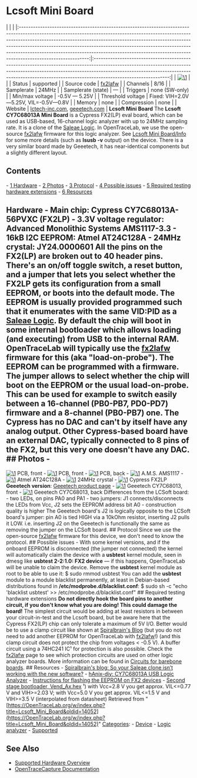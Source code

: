 # Lcsoft Mini Board

| | | |:-----------------------------------------------------------------------------------------------------------------------------------------------------------------------------------------------------------------------------------------------------------------------------------------------------------------------------------------------------------------------------------------------------------------------------------:|:--------------------------------------------------------------------------------------------------------------------------------------------------------------------------------------------------------------------------------------------------------------------------:| | [![\1](../../assets/hardware/general/\2)](./File:Lcsoft-miniboard-front.png.html) | | | Status | supported | | Source code | [fx2lafw](http://github.com/OpenTraceLab/?p=OpenTraceCapture.git;a=tree;f=src/hardware/fx2lafw) | | Channels | 8/16 | | Samplerate | 24MHz | | Samplerate (state) | — | | Triggers | none (SW-only) | | Min/max voltage | -0.5V — 5.25V | | Threshold voltage | Fixed: VIH=2.0V—5.25V, VIL=-0.5V—0.8V | | Memory | none | | Compression | none | | Website | [lctech-inc.com](http://www.lctech-inc.com/Hardware/Detail.aspx?id=7cadef7b-359a-4e3d-b980-76ffa15171e0), [geeetech.com](http://www.geeetech.com/wiki/index.php/CY7C68013) | **Lcsoft Mini Board** The **Lcsoft CY7C68013A Mini Board** is a Cypress FX2(LP) eval board, which can be used as USB-based, 16-channel logic analyzer with up to 24MHz sampling rate. It is a clone of the [Saleae Logic](Saleae_Logic.html "Saleae Logic"). In OpenTraceLab, we use the open-source [fx2lafw](Fx2lafw.html "Fx2lafw") firmware for this logic analyzer. See [Lcsoft Mini Board/Info](Lcsoft_Mini_Board/Info.html "Lcsoft Mini Board/Info") for some more details (such as **lsusb -v** output) on the device. There is a very similar board made by Geeetech, it has near-identical components but a slightly different layout. 
## Contents 
\- [1 Hardware](Lcsoft_Mini_Board.html#Hardware) \- [2 Photos](Lcsoft_Mini_Board.html#Photos) \- [3 Protocol](Lcsoft_Mini_Board.html#Protocol) \- [4 Possible issues](Lcsoft_Mini_Board.html#Possible_issues) \- [5 Required testing hardware extensions](Lcsoft_Mini_Board.html#Required_testing_hardware_extensions) \- [6 Resources](Lcsoft_Mini_Board.html#Resources) 
## Hardware \- **Main chip**: Cypress CY7C68013A-56PVXC (FX2LP) \- **3.3V voltage regulator**: Advanced Monolithic Systems AMS1117-3.3 \- **16kB I2C EEPROM**: Atmel AT24C128A \- **24MHz crystal**: JY24.0000601 All the pins on the FX2(LP) are broken out to 40 header pins. There's an on/off toggle switch, a reset button, and a jumper that lets you select whether the FX2LP gets its configuration from a small EEPROM, or boots into the default mode. The EEPROM is usually provided programmed such that it enumerates with the same VID:PID as a [Saleae Logic](Saleae_Logic.html "Saleae Logic"). By default the chip will boot in some internal bootloader which allows loading (and executing) from USB to the internal RAM. OpenTraceLab will typically use the [fx2lafw](Fx2lafw.html "Fx2lafw") firmware for this (aka "load-on-probe"). The EEPROM can be programmed with a firmware. The jumper allows to select whether the chip will boot on the EEPROM or the usual load-on-probe. This can be used for example to switch easily between a 16-channel (PB0-PB7, PD0-PD7) firmware and a 8-channel (PB0-PB7) one. The Cypress has no DAC and can't by itself have any analog output. Other Cypress-based board have an external DAC, typically connected to 8 pins of the FX2, but this very one doesn't have any DAC. ## Photos \- 
[![\1](../../assets/hardware/general/\2)](./File:Lcsoft-miniboard-front.png.html)
PCB, front
\- 
[![\1](../../assets/hardware/general/\2)](./File:Lcsoft-fx2-pcb-top.png.html)
PCB, front
\- 
[![\1](../../assets/hardware/general/\2)](./File:Lcsoft-miniboard-back.png.html)
PCB, back
\- 
[![\1](../../assets/hardware/general/\2)](./File:Lcsoft_mini_board_ams1117.jpg.html)
A.M.S. AMS1117
\- 
[![\1](../../assets/hardware/general/\2)](./File:Lcsoft_mini_board_at24c128a.jpg.html)
Atmel AT24C128A
\- 
[![\1](../../assets/hardware/general/\2)](./File:Lcsoft_mini_board_crystal.jpg.html)
24MHz crystal
\- 
[![\1](../../assets/hardware/general/\2)](./File:Lcsoft_mini_board_fx2.jpg.html)
Cypress FX2LP
**Geeetech version**: [Geeetech product page](http://www.geeetech.com/wiki/index.php/CY7C68013) \- 
[![\1](../../assets/hardware/general/\2)](./File:Geeetech_CY7C68013.jpg.html)
Geeetech CY7C68013, front
\- 
[![\1](../../assets/hardware/general/\2)](./File:Geeetech_CY7C68013_back.jpg.html)
Geeetech CY7C68013, back
Differences from the LCSoft board: \- two LEDs, on pins PA0 and PA1 \- two jumpers: J1 connects/disconnects the LEDs from Vcc, J2 sets the EEPROM address bit A0 \- construction quality is higher The Geeetech board's J2 is logically opposite to the LCSoft board's jumper: pin A0 is tied HIGH via a 10kOhm resistor, inserting J2 pulls it LOW. i.e. inserting J2 on the Geeetech is functionally the same as removing the jumper on the LCSoft board. ## Protocol Since we use the open-source [fx2lafw](Fx2lafw.html "Fx2lafw") firmware for this device, we don't need to know the protocol. ## Possible issues \- With some kernel versions, and if the onboard EEPROM is disconnected (the jumper not connected) the kernel will automatically claim the device with a **usbtest** kernel module, seen in dmesg like **usbtest 2-2:1.0: FX2 device** — if this happens, OpenTraceLab will be unable to claim the device. Remove the **usbtest** kernel module as root to be able to use it:  $ sudo rmmod usbtest You can add the **usbtest** module to a module blacklist permanently, at least in Debian-based distributions found in **/etc/modprobe.d/blacklist.conf**: $ sudo sh -c "echo 'blacklist usbtest' >> /etc/modprobe.d/blacklist.conf" ## Required testing hardware extensions **Do not directly hook the board pins to another circuit, if you don't know what you are doing! This could damage the board!** The simplest circuit would be adding at least resistors in between your circuit-in-test and the Lcsoft board, but be aware here that the Cypress FX2(LP) chip can only tolerate a maximum of 5V I/O. Better would be to use a clamp circuit like shown at [Spiralbrain's Blog](http://web.archive.org/web/20140604115345/http://sunbizhosting.co.uk/~spiral/blog/?p=117) (but you do not need to add another EEPROM for OpenTraceLab with [fx2lafw](Fx2lafw.html "Fx2lafw")!) (and this clamp circuit does not protect the chip from voltages \< -0.5 V). A buffer circuit using a 74HC241 IC¹ for protection is also possible. Check the [fx2lafw](Fx2lafw.html "Fx2lafw") page to see which protection circuits are used on other logic analyzer boards. More information can be found in [Circuits for barebone boards](Circuits_for_barebone_boards.html "Circuits for barebone boards"). ## Resources \- [Spiralbrain's blog: So your Saleae clone isn’t working with the new software?](http://web.archive.org/web/20140604115345/http://sunbizhosting.co.uk/~spiral/blog/?p=117) \- [hAnix-diy: CY7C68013A USB Logic Analyzer](http://hanixdiy.blogspot.de/2011/03/cy7c68013a-usb-logic-analyzer.html) \- [Instructions for flashing the EEPROM on FX2 devices](http://www.triplespark.net/elec/periph/USB-FX2/eeprom/) \- [Second stage bootloader, Vend_Ax.hex](http://www.triplespark.net/elec/periph/USB-FX2/eeprom/fxload-full-2008_10_13-ww3.tar.gz) ¹) with Vcc=2.8 V you get approx. VIL\<=0.77 V and VIH\>=2.03 V; with Vcc=5.0 V you get approx. VIL\<=1.5 V and VIH\>=3.5 V (interpolated from datasheet) 
Retrieved from "[https://OpenTraceLab.org/w/index.php?title=Lcsoft_Mini_Board&oldid=14052](https://OpenTraceLab.org/w/index.php?title=Lcsoft_Mini_Board&oldid=14052)" 
[Categories](specialcategories-specialcategories.md): \- [Device](./Category:Device.html "Category:Device") \- [Logic analyzer](./Category:Logic_analyzer.html "Category:Logic analyzer") \- [Supported](./Category:Supported.html "Category:Supported")

## See Also
- [Supported Hardware Overview](../supported-hardware.md)
- [OpenTraceCapture Documentation](../../opentracecapture/overview.md)
